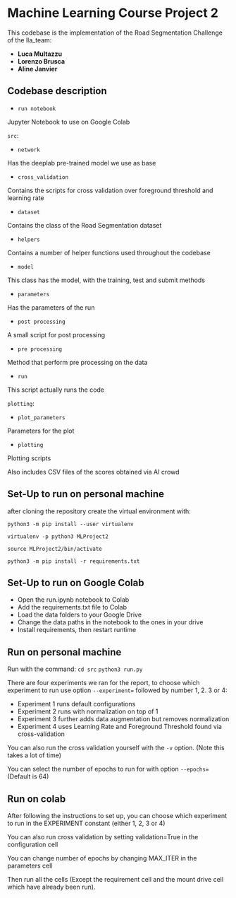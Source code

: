 # Machine Learning Course Project 2

This codebase is the implementation of the Road Segmentation Challenge of the lla_team:

- **Luca Multazzu**
- **Lorenzo Brusca**
- **Aline Janvier**

## Codebase description

* `run notebook`

Jupyter Notebook to use on Google Colab

`src`:

* `network`

Has the deeplab pre-trained model we use as base

* `cross_validation`

Contains the scripts for cross validation over foreground threshold and learning rate 

* `dataset`

Contains the class of the Road Segmentation dataset

* `helpers`

Contains a number of helper functions used throughout the codebase

* `model`

This class has the model, with the training, test and submit methods

* `parameters`

Has the parameters of the run

* `post processing`

A small script for post processing

* `pre processing`

Method that perform pre processing on the data

* `run`

This script actually runs the code

`plotting`:

* `plot_parameters`

Parameters for the plot

* `plotting`

Plotting scripts

Also includes CSV files of the scores obtained via AI crowd

## Set-Up to run on personal machine

after cloning the repository create the virtual environment with:

`python3 -m pip install --user virtualenv`

`virtualenv -p python3 MLProject2`

`source MLProject2/bin/activate`

`python3 -m pip install -r requirements.txt`

## Set-Up to run on Google Colab

- Open the run.ipynb notebook to Colab
- Add the requirements.txt file to Colab
- Load the data folders to your Google Drive
- Change the data paths in the notebook to the ones in your drive
- Install requirements, then restart runtime

## Run on personal machine

Run with the command:
`cd src`
`python3 run.py`

There are four experiments we ran for the report, to choose which experiment to run use option `--experiment=` followed by number 1, 2. 3 or 4:

- Experiment 1 runs default configurations
- Experiment 2 runs with normalization on top of 1
- Experiment 3 further adds data augmentation but removes normalization
- Experiment 4 uses Learning Rate and Foreground Threshold found via cross-validation

You can also run the cross validation yourself with the `-v` option. (Note this takes a lot of time)

You can select the number of epochs to run for with option `--epochs=` (Default is 64)

## Run on colab

After following the instructions to set up, you can choose which experiment to run in the EXPERIMENT constant (either 1, 2, 3 or 4)

You can also run cross validation by setting validation=True in the configuration cell

You can change number of epochs by changing MAX_ITER in the parameters cell

Then run all the cells (Except the requirement cell and the mount drive cell which have already been run).